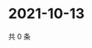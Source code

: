 # 2021-10-13

共 0 条

<!-- BEGIN -->
<!-- 最后更新时间 Wed Oct 13 2021 23:20:41 GMT+0800 (China Standard Time) -->

<!-- END -->
